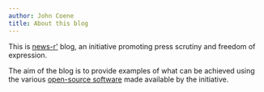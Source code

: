 ```yaml
---
author: John Coene
title: About this blog
---
```


This is [news-r'](https://news-r.org) blog, an initiative promoting press scrutiny and freedom of expression.

The aim of the blog is to provide examples of what can be achieved using the various [open-source software](https://news-r.org/#/software) made available by the initiative.